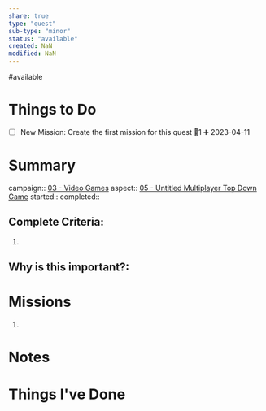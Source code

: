 ```yaml
---
share: true
type: "quest"
sub-type: "minor"
status: "available"
created: NaN 
modified: NaN
---
```

 
#available 
# Things to Do
- [ ] New Mission: Create the first mission for this quest 🥄1 ➕ 2023-04-11 
# Summary
campaign:: [03 - Video Games](./03%20-%20Video%20Games.md)
aspect:: [05 - Untitled Multiplayer Top Down Game](./05%20-%20Untitled%20Multiplayer%20Top%20Down%20Game.md)
started:: 
completed::
## Complete Criteria:
1. 

## Why is this important?:

# Missions
1.

# Notes

# Things I've Done